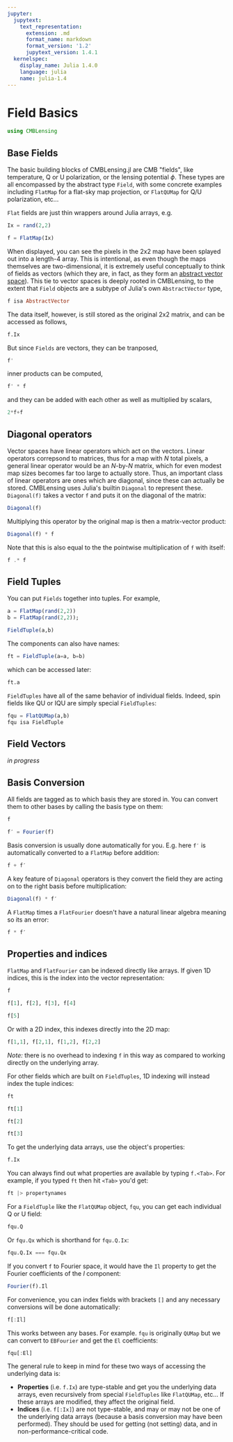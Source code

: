 ```yaml
---
jupyter:
  jupytext:
    text_representation:
      extension: .md
      format_name: markdown
      format_version: '1.2'
      jupytext_version: 1.4.1
  kernelspec:
    display_name: Julia 1.4.0
    language: julia
    name: julia-1.4
---
```


# Field Basics

```julia
using CMBLensing
```

## Base Fields

The basic building blocks of CMBLensing.jl are CMB "fields", like temperature, Q or U polarization, or the lensing potential $\phi$. These types are all encompassed by the abstract type `Field`, with some concrete examples including `FlatMap` for a flat-sky map projection, or `FlatQUMap` for Q/U polarization, etc...


`Flat` fields are just thin wrappers around Julia arrays, e.g.

```julia
Ix = rand(2,2)
```

```julia
f = FlatMap(Ix)
```

When displayed, you can see the pixels in the 2x2 map have been splayed out into a length-4 array. This is intentional, as even though the maps themselves are two-dimensional, it is extremely useful conceptually to think of fields as vectors (which they are, in fact, as they form an [abstract vector space](https://en.wikipedia.org/wiki/Vector_space)). This tie to vector spaces is deeply rooted in CMBLensing, to the extent that `Field` objects are a subtype of Julia's own `AbstractVector` type, 

```julia
f isa AbstractVector
```

The data itself, however, is still stored as the original 2x2 matrix, and can be accessed as follows,

```julia
f.Ix
```

But since `Fields` are vectors, they can be tranposed,

```julia
f'
```

inner products can be computed,

```julia
f' * f
```

and they can be added with each other as well as multiplied by scalars,

```julia
2*f+f
```

## Diagonal operators


Vector spaces have linear operators which act on the vectors. Linear operators correpsond to matrices, thus for a map with $N$ total pixels, a general linear operator would be an $N$-by-$N$ matrix, which for even modest map sizes becomes far too large to actually store. Thus, an important class of linear operators are ones which are diagonal, since these can actually be stored. CMBLensing uses Julia's builtin `Diagonal` to represent these. `Diagonal(f)` takes a vector `f` and puts it on the diagonal of the matrix:

```julia
Diagonal(f)
```

Multiplying this operator by the original map is then a matrix-vector product:

```julia
Diagonal(f) * f
```

Note that this is also equal to the the pointwise multiplication of `f` with itself:

```julia
f .* f
```

## Field Tuples


You can put `Fields` together into tuples. For example, 

```julia
a = FlatMap(rand(2,2))
b = FlatMap(rand(2,2));
```

```julia
FieldTuple(a,b)
```

The components can also have names:

```julia
ft = FieldTuple(a=a, b=b)
```

which can be accessed later:

```julia
ft.a
```

`FieldTuples` have all of the same behavior of individual fields. Indeed, spin fields like QU or IQU are simply special `FieldTuples`:

```julia
fqu = FlatQUMap(a,b)
fqu isa FieldTuple
```

## Field Vectors


*in progress*


## Basis Conversion


All fields are tagged as to which basis they are stored in. You can convert them to other bases by calling the basis type on them:

```julia
f
```

```julia
f′ = Fourier(f)
```

Basis conversion is usually done automatically for you. E.g. here `f′` is automatically converted to a `FlatMap` before addition:

```julia
f + f′
```

A key feature of `Diagonal` operators is they convert the field they are acting on to the right basis before multiplication:

```julia
Diagonal(f) * f′
```

A `FlatMap` times a `FlatFourier` doesn't have a natural linear algebra meaning so its an error:

```julia tags=["raises-exception"]
f * f′
```

## Properties and indices


`FlatMap` and `FlatFourier` can be indexed directly like arrays. If given 1D indices, this is the index into the vector representation:

```julia
f
```

```julia
f[1], f[2], f[3], f[4]
```

```julia tags=["raises-exception"]
f[5]
```

Or with a 2D index, this indexes directly into the 2D map:

```julia
f[1,1], f[2,1], f[1,2], f[2,2]
```

*Note:* there is no overhead to indexing `f` in this way as compared to working directly on the underlying array.


For other fields which are built on `FieldTuples`, 1D indexing will instead index the tuple indices:

```julia
ft
```

```julia
ft[1]
```

```julia
ft[2]
```

```julia tags=["raises-exception"]
ft[3]
```

To get the underlying data arrays, use the object's properties:

```julia
f.Ix
```

You can always find out what properties are available by typing `f.<Tab>`. For example, if you typed `ft` then hit `<Tab>` you'd get:

```julia
ft |> propertynames
```

For a `FieldTuple` like the `FlatQUMap` object, `fqu`, you can get each individual Q or U field:

```julia
fqu.Q
```

Or `fqu.Qx` which is shorthand for `fqu.Q.Ix`:

```julia
fqu.Q.Ix === fqu.Qx
```

If you convert `f` to Fourier space, it would have the `Il` property to get the Fourier coefficients of the $I$ component:

```julia
Fourier(f).Il
```

For convenience, you can index fields with brackets `[]` and any necessary conversions will be done automatically:

```julia
f[:Il]
```

This works between any bases. For example. `fqu` is originally `QUMap` but we can convert to `EBFourier` and get the `El` coefficients:

```julia
fqu[:El]
```

The general rule to keep in mind for these two ways of accessing the underlying data is:

* **Properties** (i.e. `f.Ix`) are type-stable and get you the underlying data arrays, even recursively from special `FieldTuples` like `FlatQUMap`, etc... If these arrays are modified, they affect the original field.
* **Indices** (i.e. `f[:Ix]`) are not type-stable, and may or may not be one of the underlying data arrays (because a basis conversion may have been performed). They should be used for getting (not setting) data, and in non-performance-critical code. 
